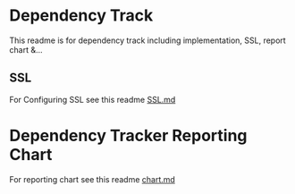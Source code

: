 # Dependency Track
This readme is for dependency track including implementation, SSL, report chart &...

## SSL
For Configuring SSL see this readme [SSL.md](SSL.md)

# Dependency Tracker Reporting Chart
For reporting chart see this readme [chart.md](chart.md)
